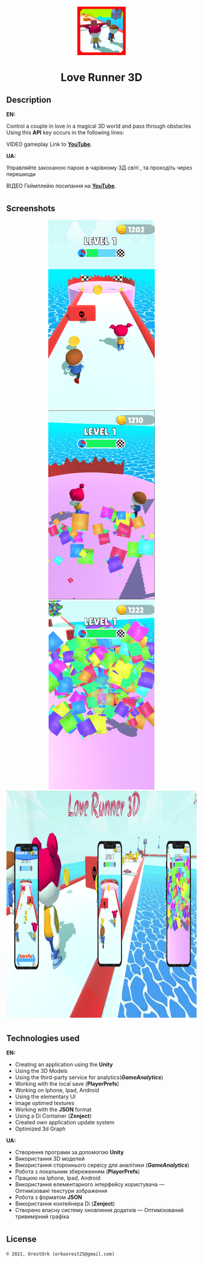 <p align="center"><img height="128" src="Assets/Ico.png"/></p>
<h1 align="center">Love Runner 3D</h1>

## Description
<b>EN:</b>

Control a couple in love in a magical 3D world and pass through obstacles
Using this **API** key occurs in the following lines:


VIDEO gameplay Link to [**YouTube**](https://youtu.be/iJ9wqMWMbeo?si=ukxkrNO4d0YSkTnf).

<b>UA:</b>

Управляйте закоханою парою в чарівному 3Д світі , та проходіть через перешкоди
                             

ВІДЕО Геймплейю посилання на  [**YouTube**](https://youtu.be/iJ9wqMWMbeo?si=ukxkrNO4d0YSkTnf).

#
## Screenshots
<p align="center">
  <img src="Screenshots/Screenshot_268.png" height="500px"/>
  <img src="Screenshots/Screenshot_270.png" height="500px"/>
  <img src="Screenshots/Screenshot_271.png" height="500px"/>
  <img src="Screenshots/Screenshot_273.png" height="600px"/>
</p>

#
## Technologies used
<b>EN:</b>
- Creating an application using the **Unity**
- Using the 3D Models
- Using the third-party service for analytics(***GameAnalytics***)
- Working with the local save (**PlayerPrefs**)
- Working on Iphone, Ipad, Android
- Using the elementary UI
- Image optimed textures
- Working with the **JSON** format
- Using a Di Container (**Zenject**)
- Created own application update system
- Optimized 3d Graph

<b>UA:</b>
- Створення програми за допомогою **Unity**
- Використання 3D моделей
- Використання стороннього сервісу для аналітики (***GameAnalytics***)
- Робота з локальним збереженням (**PlayerPrefs**)
- Працюю на Iphone, Ipad, Android
- Використання елементарного інтерфейсу користувача
— Оптимізовані текстури зображення
- Робота з форматом **JSON**
- Використання контейнера Di (**Zenject**)
- Створено власну систему оновлення додатків
— Оптимізований тривимірний графікa

#
## License
```
© 2021, OrestOrk (orkoorest25@gmail.com)
```
